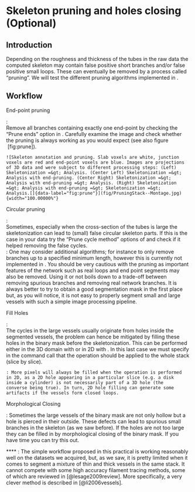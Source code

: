 Skeleton pruning and holes closing (Optional)
=============================================

Introduction
------------

Depending on the roughness and thickness of the tubes in the raw data
the computed skeleton may contain false positive short branches and/or
false positive small loops. These can eventually be removed by a process
called “pruning”. We will test the different pruning algorithms
implemented in .

Workflow
--------

End-point pruning

:   \
    Remove all branches containing exactly one end-point by checking the
    “Prune ends” option in . Carefully examine the image and check
    whether the pruning is always working as you would expect (see also
    figure  \[fig:prune\]).

    ![Skeleton annotation and pruning. Slab voxels are white, junction
    voxels are red and end-point voxels are blue. Images are projections
    of 3D data and were subject to different processing steps: (Left)
    Skeletonization =&gt; Analysis. (Center Left) Skeletonization =&gt;
    Analysis with end-pruning. (Center Right) Skeletonization =&gt;
    Analysis with end-pruning =&gt; Analysis. (Right) Skeletonization
    =&gt; Analysis with end-pruning =&gt; Skeletonization =&gt;
    Analysis.[]{data-label="fig:prune"}](fig/PruningStack--Montage.jpg){width="100.00000%"}

Circular pruning

:   \
    Sometimes, especially when the cross-section of the tubes is large
    the skeletonization can lead to (small) false circular skeleton
    parts. If this is the case in your data try the “Prune cycle method”
    options of and check if it helped removing the false cycles.\
    : One may consider additional algorithms; for instance to only
    remove branches up to a specified minimum length, however this is
    currently not implemented in . You should be very cautious with the
    pruning as important features of the network such as real loops and
    end point segments may also be removed. Using it or not boils down
    to a trade-off between removing spurious branches and removing real
    network branches. It is always better to try to obtain a good
    segmentation mask in the first place but, as you will notice, it is
    not easy to properly segment small and large vessels with such a
    simple image processing pipeline.

Fill Holes

:   \
    The cycles in the large vessels usually originate from holes inside
    the segmented vessels, the problem can hence be mitigated by filling
    these holes in the binary mask before the skeletonization. This can
    be performed either in the 3D domain with or in 2D with . In this
    last case we must specify in the command call that the operation
    should be applied to the whole stack (slice by slice).

    : More pixels will always be filled when the operation is performed
    in 2D, as a 2D hole appearing in a particular slice (e.g. a disk
    inside a cylinder) is not necessarily part of a 3D hole (the
    converse being true). In turn, 2D hole filling can generate some
    artifacts if the vessels form closed loops.

Morphological Closing

:   Sometimes the large vessels of the binary mask are not only hollow
    but a hole is pierced in their outside. These defects can lead to
    spurious small branches in the skeleton (as we saw before). If the
    holes are not too large they can be filled in by morphological
    closing of the binary mask. If you have time you can try this out.

**** : The simple workflow proposed in this practical is working
reasonably well on the datasets we acquired, but, as we saw, it is
pretty limited when it comes to segment a mixture of thin and thick
vessels in the same stack. It cannot compete with some high accuracy
filament tracing methods, some of which are reviewed in
[@lesage2009review]. More specifically, a very clever method is
described in [@li2006vessels].
